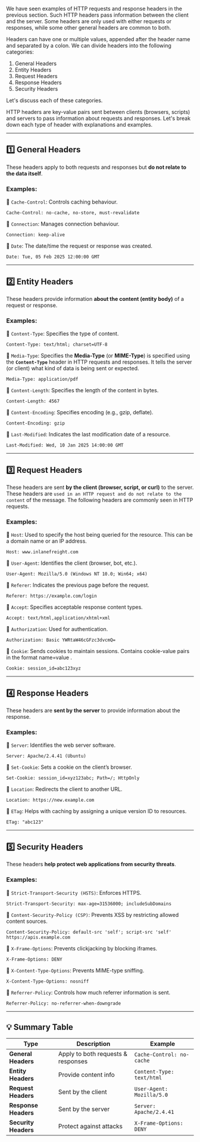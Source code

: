 We have seen examples of HTTP requests and response headers in the previous section.
Such HTTP headers pass information between the client and the server. Some headers are
only used with either requests or responses, while some other general headers are common
to both.

Headers can have one or multiple values, appended after the header name and separated
by a colon. We can divide headers into the following categories:

1. General Headers
2. Entity Headers
3. Request Headers
4. Response Headers
5. Security Headers

Let's discuss each of these categories.

HTTP headers are key-value pairs sent between clients (browsers, scripts) and servers to pass information about requests and responses. Let's break down each type of header with explanations and examples.

---

## **1️⃣ General Headers**

These headers apply to both requests and responses but **do not relate to the data itself**.

### **Examples:**

🔹 `Cache-Control`: Controls caching behaviour.

```http
Cache-Control: no-cache, no-store, must-revalidate
```

🔹 `Connection`: Manages connection behaviour.

```http
Connection: keep-alive
```

🔹 `Date`: The date/time the request or response was created.

```http
Date: Tue, 05 Feb 2025 12:00:00 GMT
```

---

## **2️⃣ Entity Headers**

These headers provide information **about the content (entity body)** of a request or response.

### **Examples:**

🔹 `Content-Type`: Specifies the type of content.

```http
Content-Type: text/html; charset=UTF-8
```

🔹 `Media-Type`: Specifies the **Media-Type** (or **MIME-Type**) is specified using the **`Content-Type`** header in HTTP requests and responses. It tells the server (or client) what kind of data is being sent or expected.

```http
Media-Type: application/pdf
```

🔹 `Content-Length`: Specifies the length of the content in bytes.

```http
Content-Length: 4567
```

🔹 `Content-Encoding`: Specifies encoding (e.g., gzip, deflate).

```http
Content-Encoding: gzip
```

🔹 `Last-Modified`: Indicates the last modification date of a resource.

```http
Last-Modified: Wed, 10 Jan 2025 14:00:00 GMT
```

---

## **3️⃣ Request Headers**

These headers are sent **by the client (browser, script, or curl)** to the server. These headers are `used in an HTTP request and do not relate to the content` of the message. The following
headers are commonly seen in HTTP requests.

### **Examples:**
🔹 `Host`: Used to specify the host being queried for the resource. This can be a domain name or an IP address.

```http
Host: www.inlanefreight.com
```

🔹 `User-Agent`: Identifies the client (browser, bot, etc.).

```http
User-Agent: Mozilla/5.0 (Windows NT 10.0; Win64; x64)
```

🔹 `Referer`: Indicates the previous page before the request.

```http
Referer: https://example.com/login
```

🔹 `Accept`: Specifies acceptable response content types.

```http
Accept: text/html,application/xhtml+xml
```

🔹 `Authorization`: Used for authentication.

```http
Authorization: Basic YWRtaW46cGFzc3dvcmQ=
```

🔹 `Cookie`: Sends cookies to maintain sessions. Contains cookie-value pairs in the format name=value .

```http
Cookie: session_id=abc123xyz
```

---

## **4️⃣ Response Headers**

These headers are **sent by the server** to provide information about the response.

### **Examples:**

🔹 `Server`: Identifies the web server software.

```http
Server: Apache/2.4.41 (Ubuntu)
```

🔹 `Set-Cookie`: Sets a cookie on the client’s browser.

```http
Set-Cookie: session_id=xyz123abc; Path=/; HttpOnly
```

🔹 `Location`: Redirects the client to another URL.

```http
Location: https://new.example.com
```

🔹 `ETag`: Helps with caching by assigning a unique version ID to resources.

```http
ETag: "abc123"
```

---

## **5️⃣ Security Headers**

These headers **help protect web applications from security threats**.

### **Examples:**

🔹 `Strict-Transport-Security (HSTS)`: Enforces HTTPS.

```http
Strict-Transport-Security: max-age=31536000; includeSubDomains
```

🔹 `Content-Security-Policy (CSP)`: Prevents XSS by restricting allowed content sources.

```http
Content-Security-Policy: default-src 'self'; script-src 'self' https://apis.example.com
```

🔹 `X-Frame-Options`: Prevents clickjacking by blocking iframes.

```http
X-Frame-Options: DENY
```

🔹 `X-Content-Type-Options`: Prevents MIME-type sniffing.

```http
X-Content-Type-Options: nosniff
```

🔹 `Referrer-Policy`: Controls how much referrer information is sent.

```http
Referrer-Policy: no-referrer-when-downgrade
```

---

## **💡 Summary Table**

|Type|Description|Example|
|---|---|---|
|**General Headers**|Apply to both requests & responses|`Cache-Control: no-cache`|
|**Entity Headers**|Provide content info|`Content-Type: text/html`|
|**Request Headers**|Sent by the client|`User-Agent: Mozilla/5.0`|
|**Response Headers**|Sent by the server|`Server: Apache/2.4.41`|
|**Security Headers**|Protect against attacks|`X-Frame-Options: DENY`|


